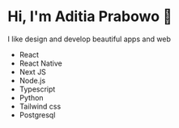 # Hi, I'm Aditia Prabowo 👋
I like design and develop beautiful apps and web
* React
* React Native
* Next JS
* Node.js
* Typescript
* Python
* Tailwind css
* Postgresql
